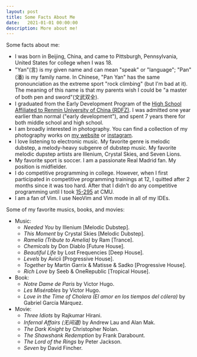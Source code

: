 ```yaml
---
layout: post
title: Some Facts About Me
date:   2021-01-01 00:00:00
description: More about me!
---
```


Some facts about me:

- I was born in Beijing, China, and came to Pittsburgh, Pennsylvania, United States for college when I was 18.
- "Yan"(言) is my given name and can mean "speak" or "language"; "Pan"(潘) is my family name. In Chinese, "Pan Yan" has the same pronounciation as the extreme sport "rock climbing" (but I'm bad at it). The meaning of this name is that my parents wish I could be "a master of both pen and sword"(文武双全).
- I graduated from the Early Development Program of the [High School Affiliated to Renmin University of China (RDFZ)](https://en.wikipedia.org/wiki/High_School_Affiliated_to_Renmin_University_of_China). I was admitted one year earlier than normal ("early development"), and spent 7 years there for both middle school and high school.
- I am broadly interested in photography. You can find a collection of my photography works on [my website](https://panyan7.github.io/gallery/) or [instagram](https://www.instagram.com/elvispanphoto/).
- I love listening to electronic music. My favorite genre is melodic dubstep, a melody-heavy subgenre of dubstep music. My favorite melodic dupstep artists are Illenium, Crystal Skies, and Seven Lions.
- My favorite sport is soccer. I am a passionate Real Madrid fan. My position is midfielder.
- I do competitive programming in college. However, when I first participated in competitive programming trainings at 12, I quitted after 2 months since it was too hard. After that I didn't do any competitive programming until I took [15-295](https://contest.cs.cmu.edu/295/f20/) at CMU.
- I am a fan of Vim. I use NeoVim and Vim mode in all of my IDEs.

Some of my favorite musics, books, and movies:

- Music:
  - *Needed You* by Illenium [Melodic Dubstep].
  - *This Moment* by Crystal Skies [Melodic Dubstep].
  - *Ramelia (Tribute to Amelia)* by Ram [Trance].
  - *Chemicals* by Don Diablo [Future House].
  - *Beautiful Life* by Lost Frequencies [Deep House].
  - *Levels* by Avicii [Progressive House].
  - *Together* by Martin Garrix & Matisse & Sadko [Progressive House].
  - *Rich Love* by Seeb & OneRepublic [Tropical House].
- Book:
  - *Notre Dame de Paris* by Victor Hugo.
  - *Les Misérables* by Victor Hugo.
  - *Love in the Time of Cholera (El amor en los tiempos del cólera)* by Gabriel García Márquez.
- Movie:
  - *Three Idiots* by Rajkumar Hirani.
  - *Infernal Affairs (无间道)* by Andrew Lau and Alan Mak.
  - *The Dark Knight* by Christopher Nolan.
  - *The Shawshank Redemption* by Frank Darabount.
  - *The Lord of the Rings* by Peter Jackson.
  - *Seven* by David Fincher.
